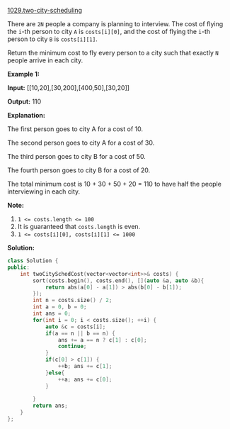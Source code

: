 [1029.two-city-scheduling](https://leetcode.com/problems/two-city-scheduling/)  

There are `2N` people a company is planning to interview. The cost of flying the `i`\-th person to city `A` is `costs[i][0]`, and the cost of flying the `i`\-th person to city `B` is `costs[i][1]`.

Return the minimum cost to fly every person to a city such that exactly `N` people arrive in each city.

**Example 1:**

  
**Input:** \[\[10,20\],\[30,200\],\[400,50\],\[30,20\]\]
  
**Output:** 110
  
**Explanation:** 
  
The first person goes to city A for a cost of 10.
  
The second person goes to city A for a cost of 30.
  
The third person goes to city B for a cost of 50.
  
The fourth person goes to city B for a cost of 20.
  

  
The total minimum cost is 10 + 30 + 50 + 20 = 110 to have half the people interviewing in each city.
  

**Note:**

1.  `1 <= costs.length <= 100`
2.  It is guaranteed that `costs.length` is even.
3.  `1 <= costs[i][0], costs[i][1] <= 1000`  



**Solution:**  

```cpp
class Solution {
public:
    int twoCitySchedCost(vector<vector<int>>& costs) {
        sort(costs.begin(), costs.end(), [](auto &a, auto &b){
            return abs(a[0] - a[1]) > abs(b[0] - b[1]);
        });
        int n = costs.size() / 2;
        int a = 0, b = 0;
        int ans = 0;
        for(int i = 0; i < costs.size(); ++i) {
            auto &c = costs[i];
            if(a == n || b == n) {
                ans += a == n ? c[1] : c[0];
                continue;
            }
            if(c[0] > c[1]) {
                ++b; ans += c[1];
            }else{
                ++a; ans += c[0];
            }
                
        }
        return ans;
    }
};
```
      